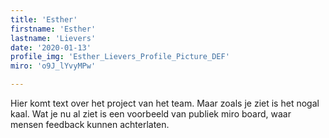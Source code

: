 ```yaml
---
title: 'Esther'
firstname: 'Esther'
lastname: 'Lievers'
date: '2020-01-13'
profile_img: 'Esther_Lievers_Profile_Picture_DEF'
miro: 'o9J_lYvyMPw'

---
```


Hier komt text over het project van het team. Maar zoals je ziet is het nogal kaal. Wat je nu al ziet is een voorbeeld van publiek miro board, waar mensen feedback kunnen achterlaten.

